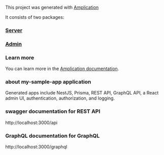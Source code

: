 This project was generated with [Amplication](https://amplication.com)

It consists of two packages:

### [Server](./server/README.md)

### [Admin](./admin/README.md)

### Learn more

You can learn more in the [Amplication documentation](https://docs.amplication.com/guides/getting-started).


### about my-sample-app application
Generated apps include NestJS, Prisma, REST API, GraphQL API, a React admin UI, authentication, authorization, and logging.

### swagger documentation for REST API
http://localhost:3000/api

### GraphQL documentation for GraphQL
http://localhost:3000/graphql